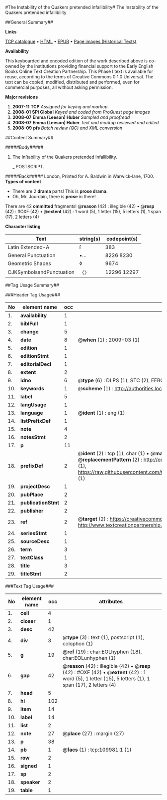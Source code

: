 #The Instability of the Quakers pretended infallibility#
The Instability of the Quakers pretended infallibility

##General Summary##

**Links**

[TCP catalogue](http://www.ota.ox.ac.uk/tcp/)  • 
[HTML](http://tei.it.ox.ac.uk/tcp/Texts-HTML/free/A45/A45920.html)  • 
[EPUB](http://tei.it.ox.ac.uk/tcp/Texts-EPUB/free/A45/A45920.epub) • 
[Page images (Historical Texts)](https://data.historicaltexts.jisc.ac.uk/view?pubId=eebo-27125958e&pageId=eebo-27125958e-109981-1)

**Availability**

This keyboarded and encoded edition of the
	       work described above is co-owned by the institutions
	       providing financial support to the Early English Books
	       Online Text Creation Partnership. This Phase I text is
	       available for reuse, according to the terms of Creative
	       Commons 0 1.0 Universal. The text can be copied,
	       modified, distributed and performed, even for
	       commercial purposes, all without asking permission.

**Major revisions**

1. __2007-11__ __TCP__ *Assigned for keying and markup*
1. __2008-01__ __SPi Global__ *Keyed and coded from ProQuest page images*
1. __2008-07__ __Emma (Leeson) Huber__ *Sampled and proofread*
1. __2008-07__ __Emma (Leeson) Huber__ *Text and markup reviewed and edited*
1. __2008-09__ __pfs__ *Batch review (QC) and XML conversion*

##Content Summary##

#####Body#####

1. The Inſtability of the Quakers pretended Infallibility.

    _ POSTSCRIPT.

#####Back#####
London, Printed for A. Baldwin in Warwick-lane, 1700.
**Types of content**

  * There are 2 **drama** parts! This is **prose drama**.
  * Oh, Mr. Jourdain, there is **prose** in there!

There are 42 **ommitted** fragments! 
 @__reason__ (42) : illegible (42)  •  @__resp__ (42) : #OXF (42)  •  @__extent__ (42) : 1 word (5), 1 letter (15), 5 letters (1), 1 span (17), 2 letters (4)

**Character listing**


|Text|string(s)|codepoint(s)|
|---|---|---|
|Latin Extended-A|ſ|383|
|General Punctuation|•…|8226 8230|
|Geometric Shapes|◊|9674|
|CJKSymbolsandPunctuation|〈〉|12296 12297|

##Tag Usage Summary##

###Header Tag Usage###

|No|element name|occ|attributes|
|---|---|---|---|
|1.|__availability__|1||
|2.|__biblFull__|1||
|3.|__change__|5||
|4.|__date__|8| @__when__ (1) : 2009-03 (1)|
|5.|__edition__|1||
|6.|__editionStmt__|1||
|7.|__editorialDecl__|1||
|8.|__extent__|2||
|9.|__idno__|6| @__type__ (6) : DLPS (1), STC (2), EEBO-CITATION (1), OCLC (1), VID (1)|
|10.|__keywords__|1| @__scheme__ (1) : http://authorities.loc.gov/ (1)|
|11.|__label__|5||
|12.|__langUsage__|1||
|13.|__language__|1| @__ident__ (1) : eng (1)|
|14.|__listPrefixDef__|1||
|15.|__note__|4||
|16.|__notesStmt__|2||
|17.|__p__|11||
|18.|__prefixDef__|2| @__ident__ (2) : tcp (1), char (1)  •  @__matchPattern__ (2) : ([0-9\-]+):([0-9IVX]+) (1), (.+) (1)  •  @__replacementPattern__ (2) : http://eebo.chadwyck.com/downloadtiff?vid=$1&page=$2 (1), https://raw.githubusercontent.com/textcreationpartnership/Texts/master/tcpchars.xml#$1 (1)|
|19.|__projectDesc__|1||
|20.|__pubPlace__|2||
|21.|__publicationStmt__|2||
|22.|__publisher__|2||
|23.|__ref__|2| @__target__ (2) : https://creativecommons.org/publicdomain/zero/1.0/ (1), http://www.textcreationpartnership.org/docs/. (1)|
|24.|__seriesStmt__|1||
|25.|__sourceDesc__|1||
|26.|__term__|3||
|27.|__textClass__|1||
|28.|__title__|3||
|29.|__titleStmt__|2||


###Text Tag Usage###

|No|element name|occ|attributes|
|---|---|---|---|
|1.|__cell__|4||
|2.|__closer__|1||
|3.|__desc__|42||
|4.|__div__|3| @__type__ (3) : text (1), postscript (1), colophon (1)|
|5.|__g__|19| @__ref__ (19) : char:EOLhyphen (18), char:EOLunhyphen (1)|
|6.|__gap__|42| @__reason__ (42) : illegible (42)  •  @__resp__ (42) : #OXF (42)  •  @__extent__ (42) : 1 word (5), 1 letter (15), 5 letters (1), 1 span (17), 2 letters (4)|
|7.|__head__|5||
|8.|__hi__|102||
|9.|__item__|14||
|10.|__label__|14||
|11.|__list__|2||
|12.|__note__|27| @__place__ (27) : margin (27)|
|13.|__p__|38||
|14.|__pb__|1| @__facs__ (1) : tcp:109981:1 (1)|
|15.|__row__|2||
|16.|__signed__|1||
|17.|__sp__|2||
|18.|__speaker__|2||
|19.|__table__|1||
